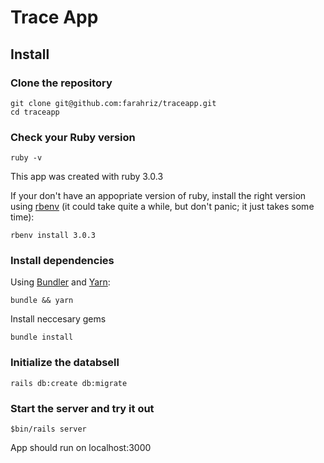 # Trace App

## Install

### Clone the repository

```shell
git clone git@github.com:farahriz/traceapp.git
cd traceapp
```

### Check your Ruby version
```shell
ruby -v
```

This app was created with ruby 3.0.3

If your don't have an appopriate version of ruby, install the right version using [rbenv](https://github.com/rbenv/rbenv) (it could take quite a while, but don't panic; it just takes some time):

```shell
rbenv install 3.0.3
```

### Install dependencies
Using [Bundler](https://github.com/bundler/bunder) and [Yarn](https://github.com/yarnpkg/yarn):
```shell
bundle && yarn
```

Install neccesary gems
```shell
bundle install
```

### Initialize the databsell
```shell
rails db:create db:migrate
```

### Start the server and try it out
```shell
$bin/rails server
```

App should run on localhost:3000
